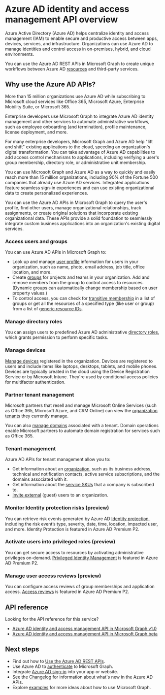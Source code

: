 # Azure AD identity and access management API overview

Azure Active Directory (Azure AD) helps centralize identity and access management (IAM) to enable secure and productive access between apps, devices, services, and infrastructure. Organizations can use Azure AD to manage identities and control access in on-premises, hybrid, and cloud environments.  

You can use the Azure AD REST APIs in Microsoft Graph to create unique workflows between Azure AD [resources](../api-reference/v1.0/resources/azure_ad_overview.md) and third-party services.

## Why use the Azure AD APIs?

More than 15 million organizations use Azure AD while subscribing to Microsoft cloud services like Office 365, Microsoft Azure, Enterprise Mobility Suite, or Microsoft 365.  

Enterprise developers use Microsoft Graph to integrate Azure AD identity management and other services to automate administrative workflows, such as employee onboarding (and termination), profile maintenance, license deployment, and more.

For many enterprise developers, Microsoft Graph and Azure AD help "lift and shift" existing applications to the cloud, speeding an organization's digital transformation. You can take advantage of Azure AD capabilities to add access control mechanisms to applications, including verifying a user's group membership, directory role, or administrative unit membership.

You can use Microsoft Graph and Azure AD as a way to quickly and easily reach more than 15 million organizations, including 90% of the Fortune 500 companies that already use Azure AD services. Integrated applications feature seamless sign-in experiences and can use existing organizational data to create personalized experiences.  

You can use the Azure AD APIs in Microsoft Graph to query the user's profile, find other users, manage organizational relationships, track assignments, or create original solutions that incorporate existing organizational data. These APIs provide a solid foundation to seamlessly integrate custom business applications into an organization's existing digital services.

### Access users and groups

You can use Azure AD APIs in Microsoft Graph to:

- Look up and manage [user profile](../api-reference/v1.0/resources/user.md) information for users in your organization, such as name, photo, email address, job title, office location, and more.
- Create [groups](../api-reference/v1.0/resources/groups-overview.md) for projects and teams in your organization. Add and remove members from the group to control access to resources. (Dynamic groups can automatically change membership based on user property values.)
- To control access, you can check for [transitive membership](../api-reference/v1.0/api/user_checkmembergroups.md) in a list of groups or get all the resources of a specified type (like user or group) from a list of [generic resource IDs](../api-reference/v1.0/api/directoryobject_getbyids.md).

### Manage directory roles

You can assign users to predefined Azure AD administrative [directory roles](../api-reference/v1.0/resources/directoryrole.md), which grants permission to perform specific tasks.

### Manage devices

[Manage devices](https://docs.microsoft.com/en-us/azure/active-directory/device-management-introduction.md) registered in the organization. Devices are registered to users and include items like laptops, desktops, tablets, and mobile phones. Devices are typically created in the cloud using the Device Registration Service or by Microsoft Intune. They're used by conditional access policies for multifactor authentication.

### Partner tenant management

Microsoft partners that resell and manage Microsoft Online Services (such as Office 365, Microsoft Azure, and CRM Online) can view the [organization tenants](../api-reference/v1.0/resources/contract.md) they currently manage.

You can also [manage domains](../api-reference/v1.0/resources/domain.md) associated with a tenant. Domain operations enable Microsoft partners to automate domain registration for services such as Office 365.

### Tenant management

Azure AD APIs for tenant management allow you to:

- Get information about an [organization](../api-reference/v1.0/resources/organization.md), such as its business address, technical and notification contacts, active service subscriptions, and the domains associated with it.
- Get information about the [service SKUs](../api-reference/v1.0/resources/subscribedsku.md) that a company is subscribed to.
- [Invite external](../api-reference/v1.0/resources/invitation.md) (guest) users to an organization.

### Monitor Identity protection risks (preview)

You can retrieve risk events generated by Azure AD [Identity protection](../api-reference/beta/resources/identityprotection_root.md), including the risk event’s type, severity, date, time, location, impacted user, and more. Identity Protection is featured in Azure AD Premium P2.

### Activate users into privileged roles (preview)

You can get secure access to resources by activating administrative privileges on-demand. [Privileged Identity Management](../api-reference/beta/resources/privilegedidentitymanagement_root.md) is featured in Azure AD Premium P2.

### Manage user access reviews (preview)

You can configure access reviews of group memberships and application access. [Access reviews](../api-reference/beta/resources/accessreviews_root.md) is featured in Azure AD Premium P2.

## API reference
Looking for the API reference for this service?

- [Azure AD identity and access management API in Microsoft Graph v1.0](../api-reference/v1.0/resources/azure_ad_overview.md)
- [Azure AD identity and access management API in Microsoft Graph beta](../api-reference/beta/resources/azure_ad_overview.md)

## Next steps

- Find out how to [Use the Azure AD REST APIs](../api-reference/v1.0/resources/azure_ad_overview.md).
- Use Azure AD to [authenticate](auth_overview.md) to Microsoft Graph. 
- Integrate [Azure AD sign-in](https://azure.microsoft.com/en-us/develop/identity/signin/) into your app or website.
- See the [Changelog](changelog.md) for information about what's new in the Azure AD APIs.
- Explore [examples](https://developer.microsoft.com/en-us/graph/graph/examples) for more ideas about how to use Microsoft Graph.
